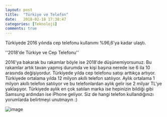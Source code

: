 ```yaml
---
layout: post
title:  "Türkiye ve Telefon"
date:   2018-02-18 17:38:47
categories: [Teknoloji]
comments: true
---
```

Türkiyede 2016 yılında cep telefonu kullanımı %96,6'ya kadar ulaştı.


''2018'de Türkiye ve Cep Telefonu''


2016'ya bakarak bu rakamlar böyle ise 2018'de düşünemiyorsunuz. Bu rakamlar artık tavan yapmış durumda ve kişi başına nerede ise 6 ila 10 
arasında değişiyordur. Türkiyede yılda cep telefonu satışı arttıkça artıyor. Türkiyede ortalama yılda 12 milyon akıllı telefon satılıyor.
Aylık ortalama 1 milyon akıllı telefon satılıyor ve bu telefonlardan aylık gelir ise 2 milyar TL'ye yaklaşıyor. Türkiyede aylık en çok 
satılan marka ise hepinizin bildiği gibi Samsung ardından ise iPhone geliyor. Siz de hangi telefon kullandığınızı yorumlarda belirtmeyi unutmayın :)




![image](http://cdn.vatanbilgisayar.com/UPLOAD/PRODUCT/SAMSUNG/thumb/v2-84024-6_medium.jpg)
